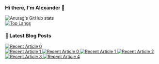 ### Hi there, I'm Alexander 👋
![Anurag's GitHub stats](https://github-readme-stats.vercel.app/api?username=tambanco&show_icons=true)<br>
[![Top Langs](https://github-readme-stats.vercel.app/api/top-langs/?username=tambanco&layout=compact)](https://github.com/anuraghazra/github-readme-stats)
### 📖 Latest Blog Posts
  
  <a target="_blank" href="https://github-readme-medium-recent-article.vercel.app/medium/@tambanco80/0">
  <img src="https://github-readme-medium-recent-article.vercel.app/medium/@tambanco80/0" alt="Recent Article 0"> <br>
  
  <a target="_blank" href="https://github-readme-medium-recent-article.vercel.app/medium/@tambanco80/1">
  <img src="https://github-readme-medium-recent-article.vercel.app/medium/@tambanco80/1" alt="Recent Article 1"> 

    
<a target="_blank" href="https://github-readme-medium-recent-article.vercel.app/medium/@khuyentran1476/0">
<img src="https://github-readme-medium-recent-article.vercel.app/medium/@khuyentran1476/0" alt="Recent Article 0"> 
  
<a target="_blank" href="https://github-readme-medium-recent-article.vercel.app/medium/@khuyentran1476/1">
 <img src="https://github-readme-medium-recent-article.vercel.app/medium/@khuyentran1476/1" alt="Recent Article 1">
   
<a target="_blank" href="https://github-readme-medium-recent-article.vercel.app/medium/@khuyentran1476/2">
 <img src="https://github-readme-medium-recent-article.vercel.app/medium/@khuyentran1476/2" alt="Recent Article 2">
   
<a target="_blank" href="https://github-readme-medium-recent-article.vercel.app/medium/@khuyentran1476/3">
 <img src="https://github-readme-medium-recent-article.vercel.app/medium/@khuyentran1476/3" alt="Recent Article 3">
   
<a target="_blank" href="https://github-readme-medium-recent-article.vercel.app/medium/@khuyentran1476/3">
<img src="https://github-readme-medium-recent-article.vercel.app/medium/@khuyentran1476/4" alt="Recent Article 4">
